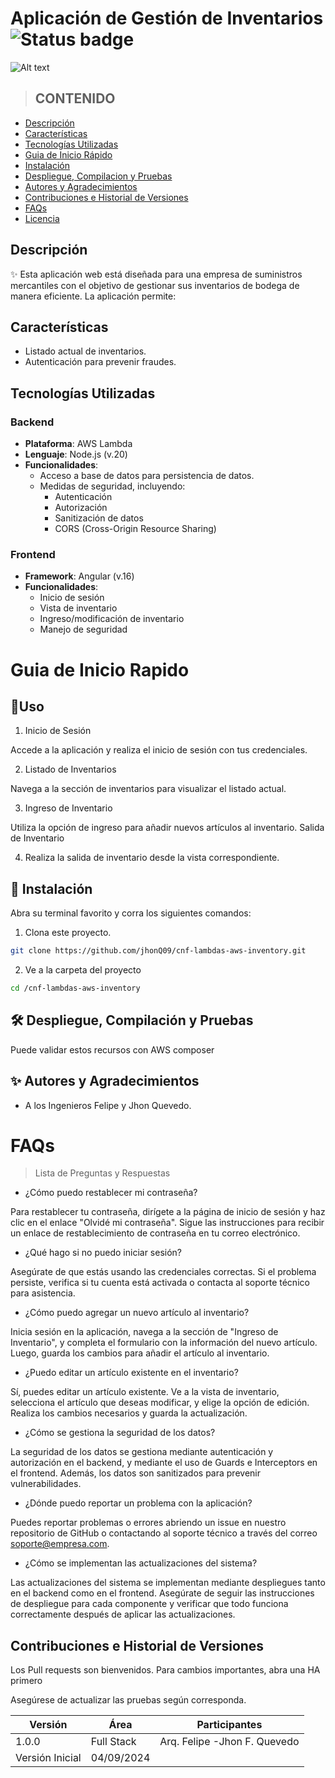 # Aplicación de Gestión de Inventarios ![Status badge](https://img.shields.io/badge/status-in%20progress-yellow)


![Alt text](https://github.com/jhonQ09/cnf-lambdas-aws-inventory/blob/trunk/arquitectura.png?raw=true)

> ## CONTENIDO
* [Descripción](https://github.com/jhonQ09/cnf-lambdas-aws-inventory.git)
* [Características](https://github.com/jhonQ09/cnf-lambdas-aws-inventory.git)
* [Tecnologías Utilizadas](https://github.com/jhonQ09/cnf-lambdas-aws-inventory.git)
* [Guia de Inicio Rápido](https://github.com/jhonQ09/cnf-lambdas-aws-inventory.git)
* [Instalación](https://github.com/jhonQ09/cnf-lambdas-aws-inventory.git)
* [Despliegue, Compilacion y Pruebas](https://github.com/jhonQ09/cnf-lambdas-aws-inventory.git)
* [Autores y Agradecimientos](https://github.com/jhonQ09/cnf-lambdas-aws-inventory.git)
* [Contribuciones e Historial de Versiones](https://github.com/jhonQ09/cnf-lambdas-aws-inventory.git)
* [FAQs](https://github.com/jhonQ09/cnf-lambdas-aws-inventory.git)
* [Licencia](https://github.com/jhonQ09/cnf-lambdas-aws-inventory.git)


## Descripción
✨ Esta aplicación web está diseñada para una empresa de suministros mercantiles con el objetivo de gestionar sus inventarios de bodega de manera eficiente. La aplicación permite:

## Características

- Listado actual de inventarios.
- Autenticación para prevenir fraudes.

## Tecnologías Utilizadas

### Backend

- **Plataforma**: AWS Lambda
- **Lenguaje**: Node.js (v.20)
- **Funcionalidades**:
  - Acceso a base de datos para persistencia de datos.
  - Medidas de seguridad, incluyendo:
    - Autenticación
    - Autorización
    - Sanitización de datos
    - CORS (Cross-Origin Resource Sharing)

### Frontend

- **Framework**: Angular (v.16)
- **Funcionalidades**:
  - Inicio de sesión
  - Vista de inventario
  - Ingreso/modificación de inventario
  - Manejo de seguridad

#  Guia de Inicio Rapido
## 🚀Uso
1. Inicio de Sesión

Accede a la aplicación y realiza el inicio de sesión con tus credenciales.

2. Listado de Inventarios

Navega a la sección de inventarios para visualizar el listado actual.

3. Ingreso de Inventario

Utiliza la opción de ingreso para añadir nuevos artículos al inventario.
Salida de Inventario

4. Realiza la salida de inventario desde la vista correspondiente.

## 🚀 Instalación


Abra su terminal favorito y corra los siguientes comandos:

1. Clona este proyecto.
```sh
git clone https://github.com/jhonQ09/cnf-lambdas-aws-inventory.git
```

2. Ve a la carpeta del proyecto
```sh
cd /cnf-lambdas-aws-inventory
```
## 🛠 Despliegue, Compilación y Pruebas

Puede validar estos recursos con AWS composer

## ✨ Autores y Agradecimientos
* A los Ingenieros Felipe y Jhon Quevedo.

# FAQs
> Lista de Preguntas y Respuestas
+ ¿Cómo puedo restablecer mi contraseña?

Para restablecer tu contraseña, dirígete a la página de inicio de sesión y haz clic en el enlace "Olvidé mi contraseña". Sigue las instrucciones para recibir un enlace de restablecimiento de contraseña en tu correo electrónico.

+ ¿Qué hago si no puedo iniciar sesión?

Asegúrate de que estás usando las credenciales correctas. Si el problema persiste, verifica si tu cuenta está activada o contacta al soporte técnico para asistencia.

+ ¿Cómo puedo agregar un nuevo artículo al inventario?

Inicia sesión en la aplicación, navega a la sección de "Ingreso de Inventario", y completa el formulario con la información del nuevo artículo. Luego, guarda los cambios para añadir el artículo al inventario.

+ ¿Puedo editar un artículo existente en el inventario?

Sí, puedes editar un artículo existente. Ve a la vista de inventario, selecciona el artículo que deseas modificar, y elige la opción de edición. Realiza los cambios necesarios y guarda la actualización.

+ ¿Cómo se gestiona la seguridad de los datos?

La seguridad de los datos se gestiona mediante autenticación y autorización en el backend, y mediante el uso de Guards e Interceptors en el frontend. Además, los datos son sanitizados para prevenir vulnerabilidades.

+ ¿Dónde puedo reportar un problema con la aplicación?

Puedes reportar problemas o errores abriendo un issue en nuestro repositorio de GitHub o contactando al soporte técnico a través del correo soporte@empresa.com.

+ ¿Cómo se implementan las actualizaciones del sistema?

Las actualizaciones del sistema se implementan mediante despliegues tanto en el backend como en el frontend. Asegúrate de seguir las instrucciones de despliegue para cada componente y verificar que todo funciona correctamente después de aplicar las actualizaciones.

## Contribuciones e Historial de Versiones

Los Pull requests son bienvenidos. Para cambios importantes, abra una HA primero

Asegúrese de actualizar las pruebas según corresponda.


|Versión|Área|Participantes|
|-----------------|--------------|-------------------------------------------|
|1.0.0 |Full Stack| Arq. Felipe -Jhon F. Quevedo|
|Versión Inicial|04/09/2024|